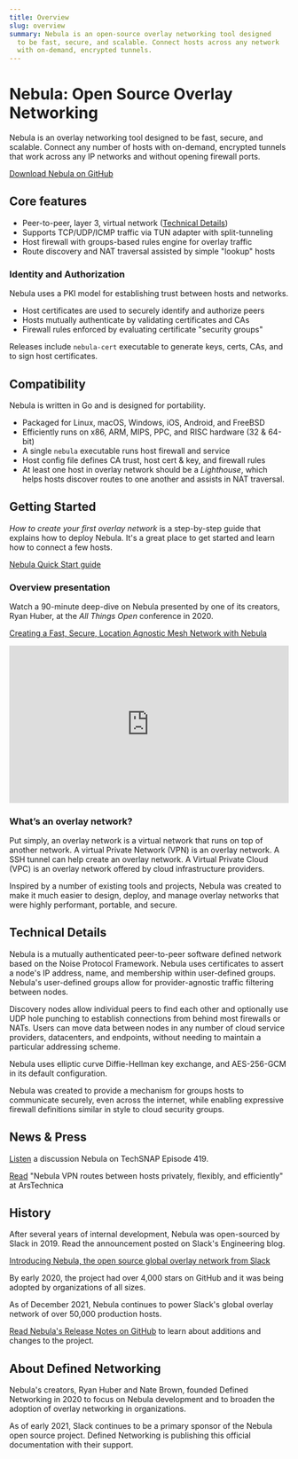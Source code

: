 ```yaml
---
title: Overview
slug: overview
summary: Nebula is an open-source overlay networking tool designed
  to be fast, secure, and scalable. Connect hosts across any network
  with on-demand, encrypted tunnels.
---
```


# Nebula: Open Source Overlay Networking

Nebula is an overlay networking tool designed to be fast, secure, and scalable. Connect any number of hosts with on-demand, encrypted tunnels that work across any IP networks and without opening firewall ports.

[Download Nebula on GitHub](https://github.com/slackhq/nebula)

## Core features

- Peer-to-peer, layer 3, virtual network ([Technical Details](#technical-details))
- Supports TCP/UDP/ICMP traffic via TUN adapter with split-tunneling
- Host firewall with groups-based rules engine for overlay traffic
- Route discovery and NAT traversal assisted by simple "lookup" hosts

### Identity and Authorization

Nebula uses a PKI model for establishing trust between hosts and networks.

- Host certificates are used to securely identify and authorize peers
- Hosts mutually authenticate by validating certificates and CAs
- Firewall rules enforced by evaluating certificate "security groups"

Releases include `nebula-cert` executable to generate keys, certs, CAs, and to sign host certificates.

## Compatibility

Nebula is written in Go and is designed for portability.

- Packaged for Linux, macOS, Windows, iOS, Android, and FreeBSD
- Efficiently runs on x86, ARM, MIPS, PPC, and RISC hardware (32 & 64-bit)
- A single `nebula` executable runs host firewall and service
- Host config file defines CA trust, host cert & key, and firewall rules
- At least one host in overlay network should be a _Lighthouse_, which helps hosts discover routes to one another and assists in NAT traversal.

## Getting Started

_How to create your first overlay network_ is a step-by-step guide that explains how to deploy Nebula. It's a great place to get started and learn how to connect a few hosts.

[Nebula Quick Start guide](/nebula/quick-start)

### Overview presentation

Watch a 90-minute deep-dive on Nebula presented by one of its creators, Ryan Huber, at the _All Things Open_ conference in 2020.

[Creating a Fast, Secure, Location Agnostic Mesh Network with Nebula](https://www.youtube.com/watch?v=qy2cgqglt3o)

<div width="100%" height="0" style="padding-bottom: 56.25%; overflow: hidden; position: relative; margin-bottom: 16px;">
  <iframe width="100%" height="100%" style="position: absolute;" src="https://www.youtube.com/embed/qy2cgqglt3o" title="All Things Open YouTube video" frameborder="0" allow="accelerometer; autoplay; clipboard-write; encrypted-media; gyroscope; picture-in-picture" allowfullscreen></iframe>
</div>

### What’s an overlay network?

Put simply, an overlay network is a virtual network that runs on top of another network. A virtual Private Network (VPN) is an overlay network. A SSH tunnel can help create an overlay network. A Virtual Private Cloud (VPC) is an overlay network offered by cloud infrastructure providers.

Inspired by a number of existing tools and projects, Nebula was created to make it much easier to design, deploy, and manage overlay networks that were highly performant, portable, and secure.

## Technical Details

Nebula is a mutually authenticated peer-to-peer software defined network based on the Noise Protocol Framework. Nebula uses certificates to assert a node's IP address, name, and membership within user-defined groups. Nebula's user-defined groups allow for provider-agnostic traffic filtering between nodes.

Discovery nodes allow individual peers to find each other and optionally use UDP hole punching to establish connections from behind most firewalls or NATs. Users can move data between nodes in any number of cloud service providers, datacenters, and endpoints, without needing to maintain a particular addressing scheme.

Nebula uses elliptic curve Diffie-Hellman key exchange, and AES-256-GCM in its default configuration.

Nebula was created to provide a mechanism for groups hosts to communicate securely, even across the internet, while enabling expressive firewall definitions similar in style to cloud security groups.

## News & Press

[Listen](https://techsnap.systems/419) a discussion Nebula on TechSNAP Episode 419.

[Read](https://arstechnica.com/gadgets/2019/12/nebula-vpn-routes-between-hosts-privately-flexibly-and-efficiently/) "Nebula VPN routes between hosts privately, flexibly, and efficiently" at ArsTechnica

## History

After several years of internal development, Nebula was open-sourced by Slack in 2019. Read the announcement posted on Slack's Engineering blog.

[Introducing Nebula, the open source global overlay network from Slack](https://slack.engineering/introducing-nebula-the-open-source-global-overlay-network-from-slack/)

By early 2020, the project had over 4,000 stars on GitHub and it was being adopted by organizations of all sizes.

As of December 2021, Nebula continues to power Slack's global overlay network of over 50,000 production hosts.

[Read Nebula's Release Notes on GitHub](https://github.com/slackhq/nebula/releases) to learn about additions and changes to the project.

## About Defined Networking

Nebula's creators, Ryan Huber and Nate Brown, founded Defined Networking in 2020 to focus on Nebula development and to broaden the adoption of overlay networking in organizations.

As of early 2021, Slack continues to be a primary sponsor of the Nebula open source project. Defined Networking is publishing this official documentation with their support.
